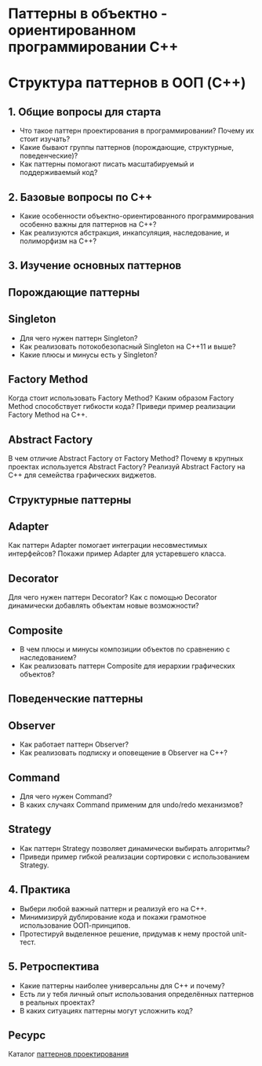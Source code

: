 # Паттерны в объектно - ориентированном программировании C++

# Структура паттернов в ООП (C++)

## 1. Общие вопросы для старта

- Что такое паттерн проектирования в программировании? Почему их стоит изучать?
- Какие бывают группы паттернов (порождающие, структурные, поведенческие)?
- Как паттерны помогают писать масштабируемый и поддерживаемый код?

## 2. Базовые вопросы по С++

- Какие особенности объектно-ориентированного программирования особенно важны для паттернов на C++?
- Как реализуются абстракция, инкапсуляция, наследование, и полиморфизм на C++?

## 3. Изучение основных паттернов

## Порождающие паттерны

## Singleton

- Для чего нужен паттерн Singleton?
- Как реализовать потокобезопасный Singleton на C++11 и выше?
- Какие плюсы и минусы есть у Singleton?

## Factory Method

Когда стоит использовать Factory Method?
Каким образом Factory Method способствует гибкости кода?
Приведи пример реализации Factory Method на C++.

## Abstract Factory

В чем отличие Abstract Factory от Factory Method?
Почему в крупных проектах используется Abstract Factory?
Реализуй Abstract Factory на C++ для семейства графических виджетов.

## Структурные паттерны

## Adapter

Как паттерн Adapter помогает интеграции несовместимых интерфейсов?
Покажи пример Adapter для устаревшего класса.

## Decorator

Для чего нужен паттерн Decorator?
Как с помощью Decorator динамически добавлять объектам новые возможности?

## Composite

- В чем плюсы и минусы композиции объектов по сравнению с наследованием?
- Как реализовать паттерн Composite для иерархии графических объектов?

## Поведенческие паттерны

## Observer

- Как работает паттерн Observer?
- Как реализовать подписку и оповещение в Observer на C++?

## Command

- Для чего нужен Command?
- В каких случаях Command применим для undo/redo механизмов?

## Strategy

- Как паттерн Strategy позволяет динамически выбирать алгоритмы?
- Приведи пример гибкой реализации сортировки с использованием Strategy.

## 4. Практика

- Выбери любой важный паттерн и реализуй его на C++.
- Минимизируй дублирование кода и покажи грамотное использование ООП-принципов.
- Протестируй выделенное решение, придумав к нему простой unit-тест.

## 5. Ретроспектива

- Какие паттерны наиболее универсальны для С++ и почему?
- Есть ли у тебя личный опыт использования определённых паттернов в реальных проектах?
- В каких ситуациях паттерны могут усложнить код?

## Ресурс 
Каталог [паттернов проектирования](https://refactoringguru.cn/ru/design-patterns/catalog)
